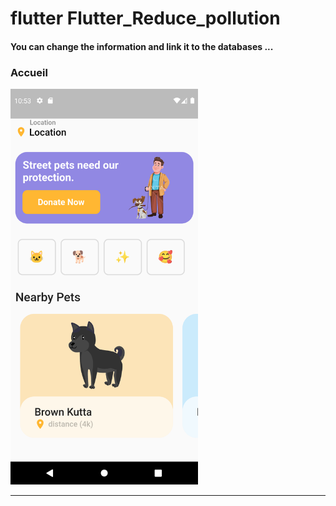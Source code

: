 <h1> flutter Flutter_Reduce_pollution </h1>
<h4> You can change the information and link it to the databases ...</h4>
<h3>Accueil</h3> 
<img src="https://github.com/abenkoula71/flutter-app-animal/blob/main/Screenshot_1643021585.png" width="300" /> 
<hr>

